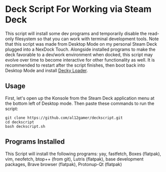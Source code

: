 # Deck Script For Working via Steam Deck
This script will install some dev programs and temporarily disable the read-only filesystem so that you can work with terminal development tools. Note that this script was made from Desktop Mode on my personal Steam Deck plugged into a NexDock Touch. Alongside installed programs to make the deck favorable to a dev/work environment when docked, this script may evolve over time to become interactive for other functionality as well.
It is recommended to restart after the script finishes, then boot back into Desktop Mode and install [Decky Loader](https://github.com/SteamDeckHomebrew/decky-loader).

## Usage
First, let's open up the Konsole from the Steam Deck application menu at the bottom left of Desktop mode. Then paste these commands to run the script:
```
git clone https://github.com/al12gamer/deckscript.git
cd deckscript
bash deckscript.sh
```
## Programs Installed
This Script will install the following programs:
yay, fastfetch, Boxes (flatpak), vim, neofetch, btop++ (from git), Lutris (flatpak), base development packages, Brave browser (flatpak), Protonup-Qt (flatpak)
